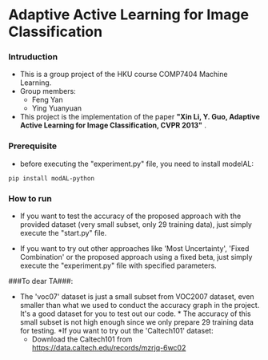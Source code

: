 # Adaptive Active Learning for Image Classification

### Intruduction ###

* This is a group project of the HKU course COMP7404 Machine Learning.
* Group members:
    - Feng Yan
    - Ying Yuanyuan
* This project is the implementation of the paper **"Xin Li, Y. Guo, Adaptive Active Learning for Image Classification, CVPR 2013"** .

### Prerequisite ###
* before executing the "experiment.py" file, you need to install modelAL:
```
pip install modAL-python
```

### How to run ###
* If you want to test the accuracy of the proposed approach with the provided dataset (very small subset, only 29 training data), just simply execute the "start.py" file.

* If you want to try out other approaches like 'Most Uncertainty', 'Fixed Combination' or the proposed approach using a fixed beta, just simply execute the "experiment.py" file with specified parameters.


###To dear TA###:
* The 'voc07' dataset is just a small subset from VOC2007 dataset, even smaller than what we used to conduct the accuracy graph in the project. It's a good dataset for you to test out our code.
      * The accuracy of this small subset is not high enough since we only prepare 29 training data for testing. 
*If you want to try out the 'Caltech101' dataset:
     * Download the Caltech101 from https://data.caltech.edu/records/mzrjq-6wc02 
